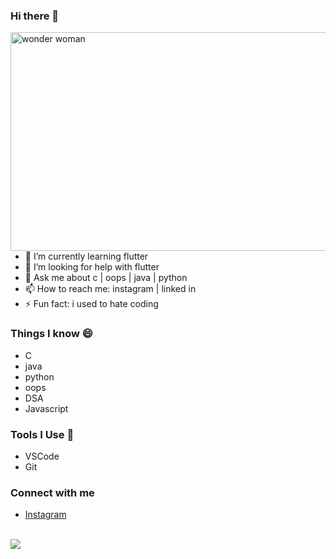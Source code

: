 
### Hi there 👋

<img align="right" src="https://media.giphy.com/media/l41Yq5KYEmbxFaeVq/giphy.gif" alt="wonder woman" width="600" height="350" >

- 🌱 I’m currently learning flutter
- 🤔 I’m looking for help with flutter
- 💬 Ask me about c | oops | java | python
- 📫 How to reach me: instagram | linked in
- ⚡ Fun fact: i used to hate coding


### Things I know 😄
 - C
 - java
 - python
 - oops
 - DSA
 - Javascript

 
### Tools I Use 🔭
 - VSCode
 - Git
 
### Connect with me
- [Instagram](https://www.instagram.com/__swa_yam__/)

</br>

<img src='https://github-readme-stats.vercel.app/api?username=swayamsudha&show_icons=true&theme=gruvbox'>
